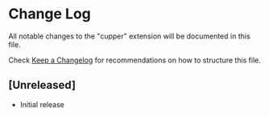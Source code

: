 # Change Log

All notable changes to the "cupper" extension will be documented in this file.

Check [Keep a Changelog](http://keepachangelog.com/) for recommendations on how to structure this file.

## [Unreleased]

- Initial release